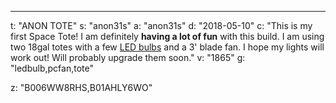 ---
t: "ANON TOTE"
s: "anon31s"
a: "anon31s"
d: "2018-05-10"
c: "This is my first Space Tote! I am definitely <strong>having a lot of fun</strong> with this build. I am using two 18gal totes with a few <a href='https://amzn.to/3lyKIRa'>LED bulbs</a> and a 3' blade fan. I hope my lights will work out! Will probably upgrade them soon."
v: "1865"
g: "ledbulb,pcfan,tote"

z: "B006WW8RHS,B01AHLY6WO"
